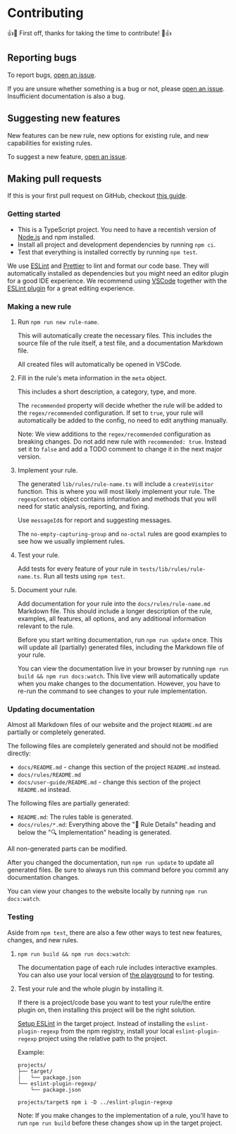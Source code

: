 # Contributing

👍🎉 First off, thanks for taking the time to contribute! 🎉👍


## Reporting bugs

To report bugs, [open an issue][new-issue].

If you are unsure whether something is a bug or not, please [open an issue][new-issue]. Insufficient documentation is also a bug.


## Suggesting new features

New features can be new rule, new options for existing rule, and new capabilities for existing rules.

To suggest a new feature, [open an issue][new-issue].


## Making pull requests

If this is your first pull request on GitHub, checkout [this guide](https://github.com/firstcontributions/first-contributions).


### Getting started

- This is a TypeScript project. You need to have a recentish version of [Node.js](https://nodejs.org/) and npm installed.
- Install all project and development dependencies by running `npm ci`.
- Test that everything is installed correctly by running `npm test`.

We use [ESLint](https://eslint.org/) and [Prettier](https://prettier.io/) to lint and format our code base. They will automatically installed as dependencies but you might need an editor plugin for a good IDE experience. We recommend using [VSCode](https://code.visualstudio.com/) together with the [ESLint plugin](https://marketplace.visualstudio.com/items?itemName=dbaeumer.vscode-eslint) for a great editing experience.


### Making a new rule

1.  Run `npm run new rule-name`.

    This will automatically create the necessary files. This includes the source file of the rule itself, a test file, and a documentation Markdown file.

    All created files will automatically be opened in VSCode.

1.  Fill in the rule's meta information in the `meta` object.

    This includes a short description, a category, type, and more.

    The `recommended` property will decide whether the rule will be added to the `regex/recommended` configuration. If set to `true`, your rule will automatically be added to the config, no need to edit anything manually.

    Note: We view additions to the `regex/recommended` configuration as breaking changes. Do not add new rule with `recommended: true`. Instead set it to `false` and add a TODO comment to change it in the next major version.

1.  Implement your rule.

    The generated `lib/rules/rule-name.ts` will include a `createVisitor` function. This is where you will most likely implement your rule. The `regexpContext` object contains information and methods that you will need for static analysis, reporting, and fixing.

    Use `messageId`s for report and suggesting messages.

    The `no-empty-capturing-group` and `no-octal` rules are good examples to see how we usually implement rules.

1.  Test your rule.

    Add tests for every feature of your rule in `tests/lib/rules/rule-name.ts`. Run all tests using `npm test`.

1.  Document your rule.

    Add documentation for your rule into the `docs/rules/rule-name.md` Markdown file. This should include a longer description of the rule, examples, all features, all options, and any additional information relevant to the rule.

    Before you start writing documentation, run `npm run update` once. This will update all (partially) generated files, including the Markdown file of your rule.

    You can view the documentation live in your browser by running `npm run build && npm run docs:watch`. This live view will automatically update when you make changes to the documentation. However, you have to re-run the command to see changes to your rule implementation.


### Updating documentation

Almost all Markdown files of our website and the project `README.md` are partially or completely generated.

The following files are completely generated and should not be modified directly:

- `docs/README.md` - change this section of the project `README.md` instead.
- `docs/rules/README.md`
- `docs/user-guide/README.md` - change this section of the project `README.md` instead.

The following files are partially generated:

- `README.md`: The rules table is generated.
- `docs/rules/*.md`: Everything above the ":book: Rule Details" heading and below the ":mag: Implementation" heading is generated.

All non-generated parts can be modified.

After you changed the documentation, run `npm run update` to update all generated files. Be sure to always run this command before you commit any documentation changes.

You can view your changes to the website locally by running `npm run docs:watch`.


### Testing

Aside from `npm test`, there are also a few other ways to test new features, changes, and new rules.

1.  `npm run build && npm run docs:watch`:

    The documentation page of each rule includes interactive examples. You can also use your local version of [the playground](https://ota-meshi.github.io/eslint-plugin-regexp/playground/) to for testing.

1.  Test your rule and the whole plugin by installing it.

    If there is a project/code base you want to test your rule/the entire plugin on, then installing this project will be the right solution.

    [Setup ESLint](https://eslint.org/docs/user-guide/getting-started) in the target project. Instead of installing the `eslint-plugin-regexp` from the npm registry, install your local `eslint-plugin-regexp` project using the relative path to the project.

    Example:

    ```
    projects/
    ├── target/
    |   └── package.json
    └── eslint-plugin-regexp/
        └── package.json
    ```

    ```console
    projects/target$ npm i -D ../eslint-plugin-regexp
    ```

    Note: If you make changes to the implementation of a rule, you'll have to run `npm run build` before these changes show up in the target project.


<!-- Important links -->

[new-issue]: https://github.com/PrismJS/prism/issues/new/choose
